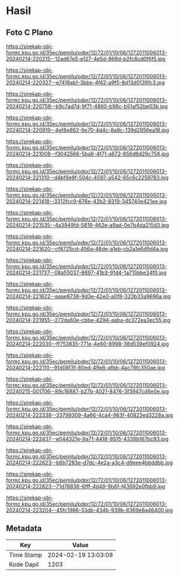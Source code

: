 # Hasil

## Foto C Plano

https://sirekap-obj-formc.kpu.go.id/35ec/pemilu/pdpr/12/72/01/10/06/1272011006013-20240214-220215--12ad67e5-e127-4e5d-868d-b2fc8cd0f6f5.jpg

https://sirekap-obj-formc.kpu.go.id/35ec/pemilu/pdpr/12/72/01/10/06/1272011006013-20240214-220327--e7416ab1-3bbe-4f42-a9f5-8d13d0139fc3.jpg

https://sirekap-obj-formc.kpu.go.id/35ec/pemilu/pdpr/12/72/01/10/06/1272011006013-20240214-220758--b9c7ad7d-9f71-4860-b98c-b51af52be03b.jpg

https://sirekap-obj-formc.kpu.go.id/35ec/pemilu/pdpr/12/72/01/10/06/1272011006013-20240214-220919--4ef8e862-6e70-4d4c-8a8c-139d2956ea18.jpg

https://sirekap-obj-formc.kpu.go.id/35ec/pemilu/pdpr/12/72/01/10/06/1272011006013-20240214-221008--f3042566-5ba6-4f71-a672-856d6d29c758.jpg

https://sirekap-obj-formc.kpu.go.id/35ec/pemilu/pdpr/12/72/01/10/06/1272011006013-20240214-221310--d4bf8e9f-504c-4597-a542-65c6c2259783.jpg

https://sirekap-obj-formc.kpu.go.id/35ec/pemilu/pdpr/12/72/01/10/06/1272011006013-20240214-221418--3312fcc9-676e-42b2-8319-345740e421ee.jpg

https://sirekap-obj-formc.kpu.go.id/35ec/pemilu/pdpr/12/72/01/10/06/1272011006013-20240214-221535--4a3949fd-5819-462e-a9ad-0e7b4da215d3.jpg

https://sirekap-obj-formc.kpu.go.id/35ec/pemilu/pdpr/12/72/01/10/06/1272011006013-20240214-221620--cf8725cd-456a-46de-a1eb-cb2a1e6d9d4a.jpg

https://sirekap-obj-formc.kpu.go.id/35ec/pemilu/pdpr/12/72/01/10/06/1272011006013-20240214-221737--08a55037-8697-41b3-91d4-1a715bbe34f0.jpg

https://sirekap-obj-formc.kpu.go.id/35ec/pemilu/pdpr/12/72/01/10/06/1272011006013-20240214-221822--eaae8738-9d3e-42e0-a0f8-323b33a9696a.jpg

https://sirekap-obj-formc.kpu.go.id/35ec/pemilu/pdpr/12/72/01/10/06/1272011006013-20240214-221955--272da60e-cbbe-4294-aaba-dc372ea3ec55.jpg

https://sirekap-obj-formc.kpu.go.id/35ec/pemilu/pdpr/12/72/01/10/06/1272011006013-20240214-222030--ff753835-771e-4e60-8998-38d539ef0924.jpg

https://sirekap-obj-formc.kpu.go.id/35ec/pemilu/pdpr/12/72/01/10/06/1272011006013-20240214-222110--91d08f3f-80ed-49e8-afbb-4ac78fc350ae.jpg

https://sirekap-obj-formc.kpu.go.id/35ec/pemilu/pdpr/12/72/01/10/06/1272011006013-20240215-001706--89c16887-b27b-4021-8476-3f3947cd6e0e.jpg

https://sirekap-obj-formc.kpu.go.id/35ec/pemilu/pdpr/12/72/01/10/06/1272011006013-20240214-222338--33799309-4a66-4ca4-983f-40823ed3228a.jpg

https://sirekap-obj-formc.kpu.go.id/35ec/pemilu/pdpr/12/72/01/10/06/1272011006013-20240214-222437--e044321e-9a71-4418-8515-4338b167bc83.jpg

https://sirekap-obj-formc.kpu.go.id/35ec/pemilu/pdpr/12/72/01/10/06/1272011006013-20240214-222623--b6b7283e-d7dc-4e2a-a3c4-d9eee4bbddbb.jpg

https://sirekap-obj-formc.kpu.go.id/35ec/pemilu/pdpr/12/72/01/10/06/1272011006013-20240214-222823--71d78836-6fff-4d48-9b6f-f43692e0fbb9.jpg

https://sirekap-obj-formc.kpu.go.id/35ec/pemilu/pdpr/12/72/01/10/06/1272011006013-20240214-223204--45fc1986-33db-434b-939b-8369e6a46400.jpg


## Metadata

| Key        | Value               |
| ---------- | ------------------- |
| Time Stamp | 2024-02-19 13:03:08 |
| Kode Dapil | 1203                |



